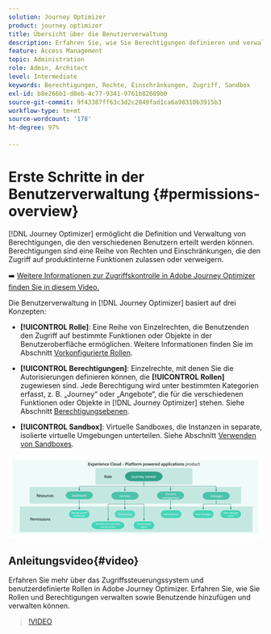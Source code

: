 ```yaml
---
solution: Journey Optimizer
product: journey optimizer
title: Übersicht über die Benutzerverwaltung
description: Erfahren Sie, wie Sie Berechtigungen definieren und verwalten
feature: Access Management
topic: Administration
role: Admin, Architect
level: Intermediate
keywords: Berechtigungen, Rechte, Einschränkungen, Zugriff, Sandbox
exl-id: b8e266b1-d8eb-4c77-9341-9761b82609b0
source-git-commit: 9f43387ff63c3d2c2849fad1ca6a98310b3915b3
workflow-type: tm+mt
source-wordcount: '178'
ht-degree: 97%

---
```


# Erste Schritte in der Benutzerverwaltung {#permissions-overview}

[!DNL Journey Optimizer] ermöglicht die Definition und Verwaltung von Berechtigungen, die den verschiedenen Benutzern erteilt werden können. Berechtigungen sind eine Reihe von Rechten und Einschränkungen, die den Zugriff auf produktinterne Funktionen zulassen oder verweigern.

➡️ [Weitere Informationen zur Zugriffskontrolle in Adobe Journey Optimizer finden Sie in diesem Video.](#video)

Die Benutzerverwaltung in [!DNL Journey Optimizer] basiert auf drei Konzepten:

* **[!UICONTROL Rolle]**: Eine Reihe von Einzelrechten, die Benutzenden den Zugriff auf bestimmte Funktionen oder Objekte in der Benutzeroberfläche ermöglichen. Weitere Informationen finden Sie im Abschnitt [Vorkonfigurierte Rollen](ootb-product-profiles.md).

* **[!UICONTROL Berechtigungen]**: Einzelrechte, mit denen Sie die Autorisierungen definieren können, die **[!UICONTROL Rollen]** zugewiesen sind. Jede Berechtigung wird unter bestimmten Kategorien erfasst, z. B. „Journey“ oder „Angebote“, die für die verschiedenen Funktionen oder Objekte in [!DNL Journey Optimizer] stehen. Siehe Abschnitt [Berechtigungsebenen](high-low-permissions.md).

* **[!UICONTROL Sandbox]**: Virtuelle Sandboxes, die Instanzen in separate, isolierte virtuelle Umgebungen unterteilen. Siehe Abschnitt [Verwenden von Sandboxes](sandboxes.md).

![](assets/do-not-localize/permissions_2.png)

## Anleitungsvideo{#video}

Erfahren Sie mehr über das Zugriffssteuerungssystem und benutzerdefinierte Rollen in Adobe Journey Optimizer. Erfahren Sie, wie Sie Rollen und Berechtigungen verwalten sowie Benutzende hinzufügen und verwalten können.

>[!VIDEO](https://video.tv.adobe.com/v/333998?quality=12)